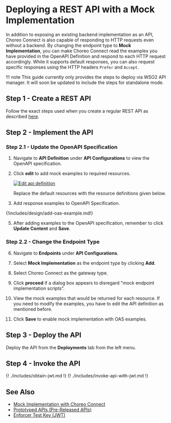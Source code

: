 # Deploying a REST API with a Mock Implementation

In addition to exposing an existing backend implementation as an API, Choreo Connect is also capable of responding to HTTP requests even without a backend. By changing the endpoint type to **Mock Implementation**, you can make Choreo Connect read the examples you have provided in the OpenAPI Definition and respond to each HTTP request accordingly. While it supports default responses, you can also request specific responses using the HTTP headers `Prefer` and `Accept`.

!!! note 
	This guide currently only provides the steps to deploy via WSO2 API manager. It will soon be updated to include the steps for standalone mode.

## Step 1 - Create a REST API

Follow the exact steps used when you create a regular REST API as described [here]({{base_path}}/deploy-and-publish/deploy-on-gateway/choreo-connect/deploy-api/deploy-rest-api-in-choreo-connect/).

## Step 2 - Implement the API

### Step 2.1 - Update the OpenAPI Specification

1. Navigate to **API Definition** under **API Configurations** to view the OpenAPI specification.

2. Click **edit** to add mock examples to required resources.

    [![Edit api definition](/assets/img/learn/prototype-api/mock-impl-edit-api-definition.png)](/assets/img/learn/prototype-api/mock-impl-edit-api-definition.png)

    Replace the default resources with the resource definitions given below.

3. Add response examples to OpenAPI Specification.    

{!includes/design/add-oas-example.md!}


5. After adding examples to the OpenAPI specification, remember to click **Update Content** and **Save**.

### Step 2.2 - Change the Endpoint Type

6. Navigate to **Endpoints** under **API Configurations**.

7. Select **Mock Implementation** as the endpoint type by clicking **Add**. 

8. Select Choreo Connect as the gateway type. 

9. Click **proceed** if a dialog box appears to disregard "mock endpoint implementation scripts". 

10. View the mock examples that would be returned for each resource. If you need to modify the examples, you have to edit the API definition as mentioned before.

11. Click **Save** to enable mock implementation with OAS examples.


## Step 3 - Deploy the API

Deploy the API from the **Deployments** tab from the left menu.

## Step 4 - Invoke the API

{! ./includes/obtain-jwt.md !}
{! ./includes/invoke-api-with-jwt.md !}

## See Also

- [Mock Implementation with Choreo Connect]({{base_path}}/design/prototype-api/create-mocked-oas-api.md)
- [Prototyped APIs (Pre-Released APIs)]({{base_path}}/design/prototype-api/overview.md)
- [Enforcer Test Key (JWT)]({{base_path}}/deploy-and-publish/deploy-on-gateway/choreo-connect/security/generate-a-test-jwt)
